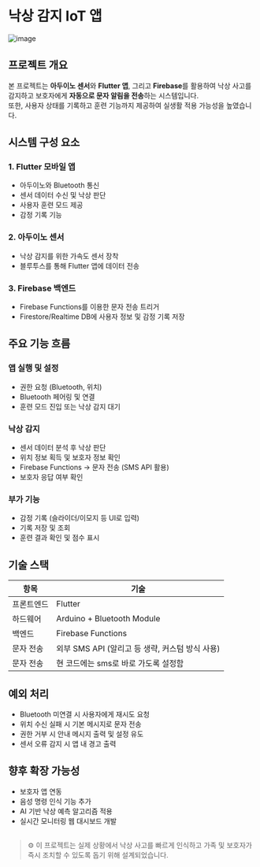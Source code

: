 # 낙상 감지 IoT 앱

![image](https://github.com/user-attachments/assets/1f7d4aee-9461-49de-ad8d-e90c74471424)


##

## 프로젝트 개요

본 프로젝트는 **아두이노 센서**와 **Flutter 앱**, 그리고 **Firebase**를 활용하여 낙상 사고를 감지하고 보호자에게 **자동으로 문자 알림을 전송**하는 시스템입니다.  
또한, 사용자 상태를 기록하고 훈련 기능까지 제공하여 실생활 적용 가능성을 높였습니다.

##

## 시스템 구성 요소

### 1. Flutter 모바일 앱
- 아두이노와 Bluetooth 통신
- 센서 데이터 수신 및 낙상 판단
- 사용자 훈련 모드 제공
- 감정 기록 기능

### 2. 아두이노 센서
- 낙상 감지를 위한 가속도 센서 장착
- 블루투스를 통해 Flutter 앱에 데이터 전송

### 3. Firebase 백엔드
- Firebase Functions를 이용한 문자 전송 트리거
- Firestore/Realtime DB에 사용자 정보 및 감정 기록 저장

##

## 주요 기능 흐름

### 앱 실행 및 설정
- 권한 요청 (Bluetooth, 위치)
- Bluetooth 페어링 및 연결
- 훈련 모드 진입 또는 낙상 감지 대기

### 낙상 감지
- 센서 데이터 분석 후 낙상 판단
- 위치 정보 획득 및 보호자 정보 확인
- Firebase Functions → 문자 전송 (SMS API 활용)
- 보호자 응답 여부 확인

### 부가 기능
- 감정 기록 (슬라이더/이모지 등 UI로 입력)
- 기록 저장 및 조회
- 훈련 결과 확인 및 점수 표시

##

## 기술 스택

| 항목             | 기술                         |
|------------------|------------------------------|
| 프론트엔드       | Flutter                      |
| 하드웨어         | Arduino + Bluetooth Module   |
| 백엔드           | Firebase Functions           |
| 문자 전송        | 외부 SMS API (알리고 등 생략, 커스텀 방식 사용)  |
| 문자 전송        | 현 코드에는 sms로 바로 가도록 설정함  |

##

## 예외 처리

- Bluetooth 미연결 시 사용자에게 재시도 요청
- 위치 수신 실패 시 기본 메시지로 문자 전송
- 권한 거부 시 안내 메시지 출력 및 설정 유도
- 센서 오류 감지 시 앱 내 경고 출력

##

## 향후 확장 가능성

- 보호자 앱 연동
- 음성 명령 인식 기능 추가
- AI 기반 낙상 예측 알고리즘 적용
- 실시간 모니터링 웹 대시보드 개발

##

> ⚙️ 이 프로젝트는 실제 상황에서 낙상 사고를 빠르게 인식하고 가족 및 보호자가 즉시 조치할 수 있도록 돕기 위해 설계되었습니다.
